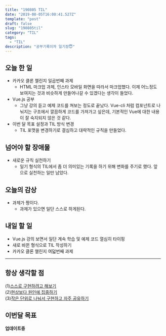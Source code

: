 ```yaml
---
title: "190805 TIL"
date: "2019-08-05T16:00:41.527Z"
template: "post"
draft: false
slug: "190805til"
category: "TIL"
tags:
  - "TIL"
description: "공부기록이자 일기장😇"
---
```


## 오늘 한 일

- 카카오 클론 챌린지 일곱번째 과제
  - HTML 마크업 과제, 인스타 모바일 화면을 따라서 마크업했다. 이제 어느정도 보여지는 것과 비슷하게 만들어나갈 수 있겠다는 생각이 들었다.
- Vue.js 공부
  - 그냥 강의 듣고 예제 코드를 쳐보는 정도로 끝났다. Vue-cli 처럼 컴포넌트로 나눠지는 구조에서 깔끔하게 코드를 가져가고 싶은데, 기본적인 Vue에 대한 내용이 잘 숙지되지 않은 것 같다.
- 이번 달 목표 설정과 TIL 방식 변경
  - TIL 포맷을 변경하기로 결심하고 대략적인 규칙을 만들었다.

## 넘어야 할 장애물

- 새로운 규칙 실천하기
  - 일기 형식의 TIL에서 좀 더 의미있는 기록을 하기 위해 변화를 주기로 했다. 앞으로 실천하는 일만 남았다.

## 오늘의 감상

- 과제가 짱이다.
  - 과제가 있으면 일단 스스로 하게된다.

## 내일 할 일

- Vue.js 강의 보면서 일단 계속 학습 및 예제 코드 열심히 타이핑
- 새로 바뀐 형식으로 TIL 작성하기
- 카카오 클론 챌린지 여덟번째 과제

---



## 항상 생각할 점

(1)<u>스스로 구현하려고 해보기</u> <br>(2)<u>현상보다 원인에 집중하기</u> <br>(3)<u>작은 단위로 나눠서 구현하고 자주 공유하기</u>



## 이번달 목표

**업데이트중**

